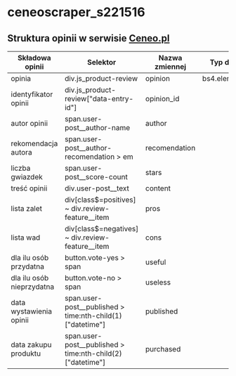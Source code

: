 # ceneoscraper_s221516

## Struktura opinii w serwisie [Ceneo.pl](https://www.ceneo.pl/)

|Składowa opinii|Selektor|Nazwa zmiennej|Typ danych|
|---------------|--------|--------------|----------|
|opinia|div.js_product-review|opinion|bs4.element.Tag|
|identyfikator opinii|div.js_product-review\["data-entry-id"\]|opinion_id||
|autor opinii|span.user-post__author-name|author||
|rekomendacja autora|span.user-post__author-recomendation > em|recomendation||
|liczba gwiazdek|span.user-post__score-count|stars||
|treść opinii|div.user-post__text|content||
|lista zalet|div[class$=positives] ~ div.review-feature__item|pros||
|lista wad|div[class$=negatives] ~ div.review-feature__item|cons||
|dla ilu osób przydatna|button.vote-yes > span|useful||
|dla ilu osób nieprzydatna|button.vote-no > span|useless||
|data wystawienia opinii|span.user-post__published > time:nth-child(1)["datetime"]|published||
|data zakupu produktu|span.user-post__published > time:nth-child(2)["datetime"]|purchased||